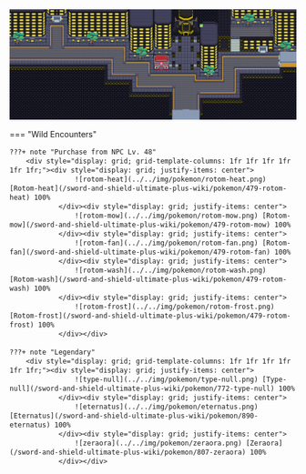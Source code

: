 <img src="../../img/routes/Hammerlocke.png" alt="Hammerlocke"/>

=== "Wild Encounters"


	???+ note "Purchase from NPC Lv. 48"
		<div style="display: grid; grid-template-columns: 1fr 1fr 1fr 1fr 1fr 1fr;"><div style="display: grid; justify-items: center">
                    ![rotom-heat](../../img/pokemon/rotom-heat.png) [Rotom-heat](/sword-and-shield-ultimate-plus-wiki/pokemon/479-rotom-heat) 100%
                </div><div style="display: grid; justify-items: center">
                    ![rotom-mow](../../img/pokemon/rotom-mow.png) [Rotom-mow](/sword-and-shield-ultimate-plus-wiki/pokemon/479-rotom-mow) 100%
                </div><div style="display: grid; justify-items: center">
                    ![rotom-fan](../../img/pokemon/rotom-fan.png) [Rotom-fan](/sword-and-shield-ultimate-plus-wiki/pokemon/479-rotom-fan) 100%
                </div><div style="display: grid; justify-items: center">
                    ![rotom-wash](../../img/pokemon/rotom-wash.png) [Rotom-wash](/sword-and-shield-ultimate-plus-wiki/pokemon/479-rotom-wash) 100%
                </div><div style="display: grid; justify-items: center">
                    ![rotom-frost](../../img/pokemon/rotom-frost.png) [Rotom-frost](/sword-and-shield-ultimate-plus-wiki/pokemon/479-rotom-frost) 100%
                </div></div>

	???+ note "Legendary"
		<div style="display: grid; grid-template-columns: 1fr 1fr 1fr 1fr 1fr 1fr;"><div style="display: grid; justify-items: center">
                    ![type-null](../../img/pokemon/type-null.png) [Type-null](/sword-and-shield-ultimate-plus-wiki/pokemon/772-type-null) 100%
                </div><div style="display: grid; justify-items: center">
                    ![eternatus](../../img/pokemon/eternatus.png) [Eternatus](/sword-and-shield-ultimate-plus-wiki/pokemon/890-eternatus) 100%
                </div><div style="display: grid; justify-items: center">
                    ![zeraora](../../img/pokemon/zeraora.png) [Zeraora](/sword-and-shield-ultimate-plus-wiki/pokemon/807-zeraora) 100%
                </div></div>



